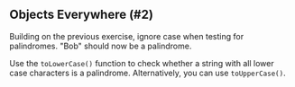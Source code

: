 ## Objects Everywhere (#2)

Building on the previous exercise, ignore case when testing
for palindromes. "Bob" should now be a palindrome.

<div class="hint">

Use the `toLowerCase()` function to check whether a string with all
lower case characters is a palindrome. Alternatively, you can use
`toUpperCase()`.

</div>